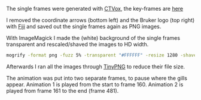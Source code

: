 The single frames were generated with [CTVox](https://www.bruker.com/products/microtomography/micro-ct-for-sample-scanning/realistic-visualization-by-volume-rendering.html), the key-frames are [here](head-without-gills.sb)

I removed the coordinate arrows (bottom left) and the Bruker logo (top right) with [Fiji](https://fiji.sc) and saved out the single frames again as PNG images.

With ImageMagick I made the (white) background of the single frames transparent and rescaled/shaved the images to HD width.

```bash
mogrify -format png -fuzz 5% -transparent "#FFFFFF" -resize 1280 -shave 0x80 *.png
```

Afterwards I ran all the images through [TinyPNG](https://tinypng.com/) to reduce their file size.

The animation was put into two separate frames, to pause where the gills appear.
Animation 1 is played from the start to frame 160.
Animation 2 is played from frame 161 to the end (frame 481).

